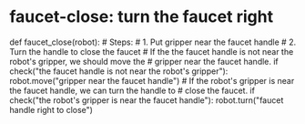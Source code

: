 # faucet-close: turn the faucet right
def faucet_close(robot):
    # Steps:
    #  1. Put gripper near the faucet handle
    #  2. Turn the handle to close the faucet
    # If the the faucet handle is not near the robot's gripper, we should move the
    # gripper near the faucet handle.
    if check("the faucet handle is not near the robot's gripper"):
        robot.move("gripper near the faucet handle")
    # If the robot's gripper is near the faucet handle, we can turn the handle to
    # close the faucet.
    if check("the robot's gripper is near the faucet handle"):
        robot.turn("faucet handle right to close")